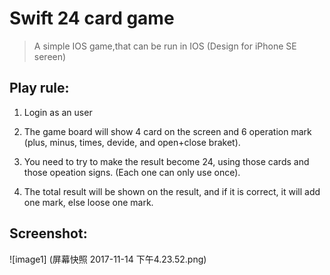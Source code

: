 # Swift 24 card game

> A simple IOS game,that can be run in IOS (Design for iPhone SE sereen)

## Play rule:

1. Login as an user

2. The game board will show 4 card on the screen and 6 operation mark (plus, minus, times, devide, and open+close braket).

3. You need to try to make the result become 24, using those cards and those opeation signs. (Each one can only use once).

4. The total result will be shown on the result, and if it is correct, it will add one mark, else loose one mark.

## Screenshot:
![image1] (屏幕快照 2017-11-14 下午4.23.52.png)

